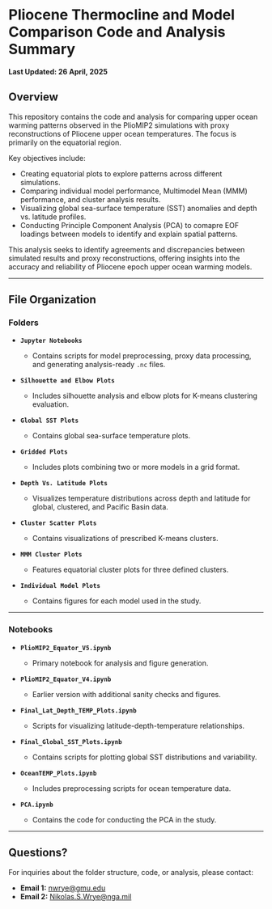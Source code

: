 # **Pliocene Thermocline and Model Comparison Code and Analysis Summary**  
**Last Updated: 26 April, 2025**

## **Overview**  
This repository contains the code and analysis for comparing upper ocean warming patterns observed in the PlioMIP2 simulations with proxy reconstructions of Pliocene upper ocean temperatures. The focus is primarily on the equatorial region.  

Key objectives include:  
- Creating equatorial plots to explore patterns across different simulations.  
- Comparing individual model performance, Multimodel Mean (MMM) performance, and cluster analysis results.  
- Visualizing global sea-surface temperature (SST) anomalies and depth vs. latitude profiles.
- Conducting Principle Component Analysis (PCA) to comapre EOF loadings between models to identify and explain spatial patterns.

This analysis seeks to identify agreements and discrepancies between simulated results and proxy reconstructions, offering insights into the accuracy and reliability of Pliocene epoch upper ocean warming models.  

---

## **File Organization**

### **Folders**  

- **`Jupyter Notebooks`**  
  - Contains scripts for model preprocessing, proxy data processing, and generating analysis-ready `.nc` files.

- **`Silhouette and Elbow Plots`**  
  - Includes silhouette analysis and elbow plots for K-means clustering evaluation.

- **`Global SST Plots`**  
  - Contains global sea-surface temperature plots.

- **`Gridded Plots`**  
  - Includes plots combining two or more models in a grid format.

- **`Depth Vs. Latitude Plots`**  
  - Visualizes temperature distributions across depth and latitude for global, clustered, and Pacific Basin data.

- **`Cluster Scatter Plots`**  
  - Contains visualizations of prescribed K-means clusters.

- **`MMM Cluster Plots`**  
  - Features equatorial cluster plots for three defined clusters.

- **`Individual Model Plots`**  
  - Contains figures for each model used in the study.

---

### **Notebooks**  

- **`PlioMIP2_Equator_V5.ipynb`**  
  - Primary notebook for analysis and figure generation.

- **`PlioMIP2_Equator_V4.ipynb`**  
  - Earlier version with additional sanity checks and figures.

- **`Final_Lat_Depth_TEMP_Plots.ipynb`**  
  - Scripts for visualizing latitude-depth-temperature relationships.

- **`Final_Global_SST_Plots.ipynb`**  
  - Contains scripts for plotting global SST distributions and variability.

- **`OceanTEMP_Plots.ipynb`**  
  - Includes preprocessing scripts for ocean temperature data.
 
- **`PCA.ipynb`**
  - Contains the code for conducting the PCA in the study.

---

## **Questions?**  
For inquiries about the folder structure, code, or analysis, please contact:  
- **Email 1:** nwrye@gmu.edu  
- **Email 2:** Nikolas.S.Wrye@nga.mil  
